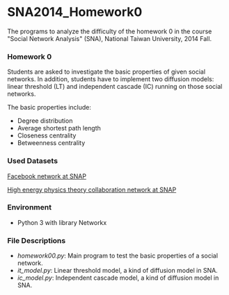SNA2014_Homework0
=================

The programs to analyze the difficulty of the homework 0 in the course "Social Network Analysis" (SNA), National Taiwan University, 2014 Fall.

### Homework 0

Students are asked to investigate the basic properties of given social networks. In addition, students have to implement two diffusion models: linear threshold (LT) and independent cascade (IC) running on those social networks.

The basic properties include:
- Degree distribution
- Average shortest path length
- Closeness centrality
- Betweenness centrality

### Used Datasets

[Facebook network at SNAP](http://snap.stanford.edu/data/egonets-Facebook.html)

[High energy physics theory collaboration network at SNAP](http://snap.stanford.edu/data/ca-HepTh.html)

### Environment

- Python 3 with library Networkx

### File Descriptions

- *homework00.py*: Main program to test the basic properties of a social network.
- *it_model.py*: Linear threshold model, a kind of diffusion model in SNA.
- *ic_model.py*: Independent cascade model, a kind of diffusion model in SNA.
